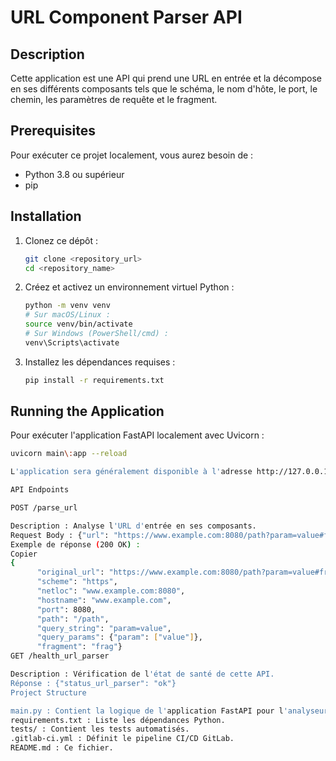 # URL Component Parser API

## Description

Cette application est une API qui prend une URL en entrée et la décompose en ses différents composants tels que le schéma, le nom d'hôte, le port, le chemin, les paramètres de requête et le fragment.

## Prerequisites

Pour exécuter ce projet localement, vous aurez besoin de :
- Python 3.8 ou supérieur
- pip

## Installation

1. Clonez ce dépôt :
    ```bash
    git clone <repository_url>
    cd <repository_name>
    ```
2. Créez et activez un environnement virtuel Python :
    ```bash
    python -m venv venv
    # Sur macOS/Linux :
    source venv/bin/activate
    # Sur Windows (PowerShell/cmd) :
    venv\Scripts\activate
    ```
3. Installez les dépendances requises :
    ```bash
    pip install -r requirements.txt
    ```

## Running the Application

Pour exécuter l'application FastAPI localement avec Uvicorn :
```bash
uvicorn main\:app --reload

L'application sera généralement disponible à l'adresse http://127.0.0.1:8000. La documentation interactive de l'API (Swagger UI) peut être trouvée à l'adresse http://127.0.0.1:8000/docs.

API Endpoints

POST /parse_url

Description : Analyse l'URL d'entrée en ses composants.
Request Body : {"url": "https://www.example.com:8080/path?param=value#frag"}
Exemple de réponse (200 OK) :
Copier
{
      "original_url": "https://www.example.com:8080/path?param=value#frag",
      "scheme": "https",
      "netloc": "www.example.com:8080",
      "hostname": "www.example.com",
      "port": 8080,
      "path": "/path",
      "query_string": "param=value",
      "query_params": {"param": ["value"]},
      "fragment": "frag"}
GET /health_url_parser

Description : Vérification de l'état de santé de cette API.
Réponse : {"status_url_parser": "ok"}
Project Structure

main.py : Contient la logique de l'application FastAPI pour l'analyseur d'URL.
requirements.txt : Liste les dépendances Python.
tests/ : Contient les tests automatisés.
.gitlab-ci.yml : Définit le pipeline CI/CD GitLab.
README.md : Ce fichier.